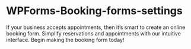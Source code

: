 # WPForms-Booking-forms-settings
If your business accepts appointments, then it’s smart to create an online booking form. Simplify reservations and appointments with our intuitive interface.  Begin making the booking form today!
